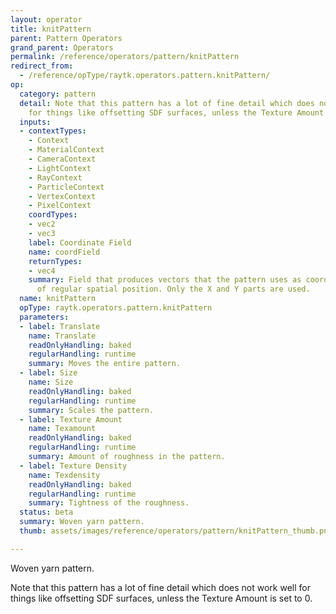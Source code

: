 ```yaml
---
layout: operator
title: knitPattern
parent: Pattern Operators
grand_parent: Operators
permalink: /reference/operators/pattern/knitPattern
redirect_from:
  - /reference/opType/raytk.operators.pattern.knitPattern/
op:
  category: pattern
  detail: Note that this pattern has a lot of fine detail which does not work well
    for things like offsetting SDF surfaces, unless the Texture Amount is set to 0.
  inputs:
  - contextTypes:
    - Context
    - MaterialContext
    - CameraContext
    - LightContext
    - RayContext
    - ParticleContext
    - VertexContext
    - PixelContext
    coordTypes:
    - vec2
    - vec3
    label: Coordinate Field
    name: coordField
    returnTypes:
    - vec4
    summary: Field that produces vectors that the pattern uses as coordinates instead
      of regular spatial position. Only the X and Y parts are used.
  name: knitPattern
  opType: raytk.operators.pattern.knitPattern
  parameters:
  - label: Translate
    name: Translate
    readOnlyHandling: baked
    regularHandling: runtime
    summary: Moves the entire pattern.
  - label: Size
    name: Size
    readOnlyHandling: baked
    regularHandling: runtime
    summary: Scales the pattern.
  - label: Texture Amount
    name: Texamount
    readOnlyHandling: baked
    regularHandling: runtime
    summary: Amount of roughness in the pattern.
  - label: Texture Density
    name: Texdensity
    readOnlyHandling: baked
    regularHandling: runtime
    summary: Tightness of the roughness.
  status: beta
  summary: Woven yarn pattern.
  thumb: assets/images/reference/operators/pattern/knitPattern_thumb.png

---
```



Woven yarn pattern.

Note that this pattern has a lot of fine detail which does not work well for things like offsetting SDF surfaces, unless the Texture Amount is set to 0.